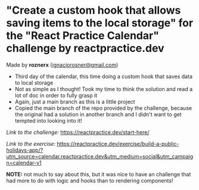 # "Create a custom hook that allows saving items to the local storage" for the "React Practice Calendar" challenge by reactpractice.dev 

Made by **roznerx** (ignaciorosner@gmail.com)

- Third day of the calendar, this time doing a custom hook that saves data to local storage
- Not as simple as I thought! Took my time to think the solution and read a lot of doc in order to fully grasp it
- Again, just a main branch as this is a little project
- Copied the main branch of the repo provided by the challenge, because the original had a solution in another branch and I didn't want to get tempted into looking into it!

*Link to the challenge:* https://reactpractice.dev/start-here/ 

*Link to the exercise:* https://reactpractice.dev/exercise/build-a-public-holidays-app/?utm_source=calendar.reactpractice.dev&utm_medium=social&utm_campaign=calendar-v1

**NOTE:** not much to say about this, but it was nice to have an challenge that had more to do with logic and hooks than to rendering components!
